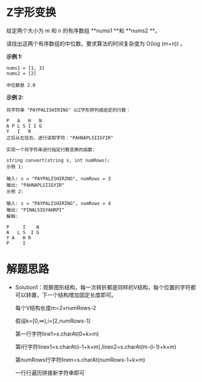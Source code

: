 # Z字形变换

给定两个大小为 m 和 n 的有序数组 **nums1 **和 **nums2 **。

请找出这两个有序数组的中位数。要求算法的时间复杂度为 O(log (m+n)) 。

**示例 1:**

```
nums1 = [1, 3]
nums2 = [2]

中位数是 2.0

```

**示例 2:**

```
将字符串 "PAYPALISHIRING" 以Z字形排列成给定的行数：

P   A   H   N
A P L S I I G
Y   I   R
之后从左往右，逐行读取字符："PAHNAPLSIIGYIR"

实现一个将字符串进行指定行数变换的函数:

string convert(string s, int numRows);
示例 1:

输入: s = "PAYPALISHIRING", numRows = 3
输出: "PAHNAPLSIIGYIR"
示例 2:

输入: s = "PAYPALISHIRING", numRows = 4
输出: "PINALSIGYAHRPI"
解释:

P     I    N
A   L S  I G
Y A   H R
P     I

```


# 解题思路

* Solution1：观察图形结构，每一次转折都是同样的V结构，每个位置的字符都可以转置，下一个结构增加固定长度即可。

  每个V结构长度m=2×numRows-2

  假设k=[0,∞),i=[2,numRows-1]

  第一行字符line1=s.charAt(0+k×m)

  第i行字符linex1=s.charAt(i-1+k×m),linex2=s.charAt(m-(i-1)+k×m)

  第numRows行字符linen=s.charAt(numRows-1+k×m)

  一行行遍历拼接新字符串即可


